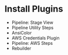 # Install Plugins

* Pipeline: Stage View
* Pipeline Utility Steps
* AnsiColor
* AWS Credentials Plugin
* Pipeline: AWS Steps
* Rebuilder